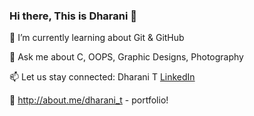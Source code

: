 ### Hi there, This is Dharani 👋

<!--[![HitCount](http://hits.dwyl.com/Rani-dha/https://githubcom/Rani-dha/Rani-dha/blob/master/READMEmd.svg)](http://hits.dwyl.com/Rani-dha/https://githubcom/Rani-dha/Rani-dha/blob/master/READMEmd) -->

 🌱 I’m currently learning about Git & GitHub 
 
 💬 Ask me about C, OOPS, Graphic Designs, Photography 
 
 📫 Let us stay connected: Dharani T [LinkedIn](https://www.linkedin.com/in/dharani-t-86842a192/) 

:pushpin:  http://about.me/dharani_t - portfolio!
<!--
**Rani-dha/Rani-dha** is a ✨ _special_ ✨ repository because its `README.md` (this file) appears on your GitHub profile.

Here are some ideas to get you started:

- 🔭 I’m currently working on ...

- 👯 I’m looking to collaborate on ...
- 🤔 I’m looking for help with ...


- 😄 Pronouns: ...
- ⚡ Fun fact: ...
-->
